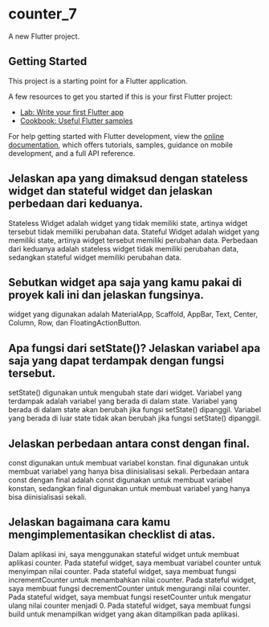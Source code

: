 # counter_7

A new Flutter project.

## Getting Started

This project is a starting point for a Flutter application.

A few resources to get you started if this is your first Flutter project:

- [Lab: Write your first Flutter app](https://docs.flutter.dev/get-started/codelab)
- [Cookbook: Useful Flutter samples](https://docs.flutter.dev/cookbook)

For help getting started with Flutter development, view the
[online documentation](https://docs.flutter.dev/), which offers tutorials,
samples, guidance on mobile development, and a full API reference.

## Jelaskan apa yang dimaksud dengan stateless widget dan stateful widget dan jelaskan perbedaan dari keduanya.

Stateless Widget adalah widget yang tidak memiliki state, artinya widget tersebut tidak memiliki perubahan data. Stateful Widget adalah widget yang memiliki state, artinya widget tersebut memiliki perubahan data. Perbedaan dari keduanya adalah stateless widget tidak memiliki perubahan data, sedangkan stateful widget memiliki perubahan data.

## Sebutkan widget apa saja yang kamu pakai di proyek kali ini dan jelaskan fungsinya.

widget yang digunakan adalah MaterialApp, Scaffold, AppBar, Text, Center, Column, Row, dan FloatingActionButton.

## Apa fungsi dari setState()? Jelaskan variabel apa saja yang dapat terdampak dengan fungsi tersebut.

setState() digunakan untuk mengubah state dari widget. Variabel yang terdampak adalah variabel yang berada di dalam state. Variabel yang berada di dalam state akan berubah jika fungsi setState() dipanggil. Variabel yang berada di luar state tidak akan berubah jika fungsi setState() dipanggil.

## Jelaskan perbedaan antara const dengan final.

const digunakan untuk membuat variabel konstan. final digunakan untuk membuat variabel yang hanya bisa diinisialisasi sekali. Perbedaan antara const dengan final adalah const digunakan untuk membuat variabel konstan, sedangkan final digunakan untuk membuat variabel yang hanya bisa diinisialisasi sekali.

## Jelaskan bagaimana cara kamu mengimplementasikan checklist di atas.

Dalam aplikasi ini, saya menggunakan stateful widget untuk membuat aplikasi counter. Pada stateful widget, saya membuat variabel counter untuk menyimpan nilai counter. Pada stateful widget, saya membuat fungsi incrementCounter untuk menambahkan nilai counter. Pada stateful widget, saya membuat fungsi decrementCounter untuk mengurangi nilai counter. Pada stateful widget, saya membuat fungsi resetCounter untuk mengatur ulang nilai counter menjadi 0. Pada stateful widget, saya membuat fungsi build untuk menampilkan widget yang akan ditampilkan pada aplikasi.